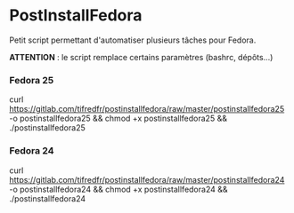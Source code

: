 # PostInstallFedora

Petit script permettant d'automatiser plusieurs tâches pour Fedora.

**ATTENTION** : le script remplace certains paramètres (bashrc, dépôts...)
### Fedora 25
curl https://gitlab.com/tifredfr/postinstallfedora/raw/master/postinstallfedora25 -o postinstallfedora25 && chmod +x postinstallfedora25 && ./postinstallfedora25


### Fedora 24
curl https://gitlab.com/tifredfr/postinstallfedora/raw/master/postinstallfedora24 -o postinstallfedora24 && chmod +x postinstallfedora24 && ./postinstallfedora24
